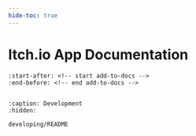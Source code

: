 ```yaml
---
hide-toc: true
---
```


# Itch.io App Documentation

```{include} ../README.md
:start-after: <!-- start add-to-docs -->
:end-before: <!-- end add-to-docs -->
```

```{toctree}

```

```{toctree}
:caption: Development
:hidden:

developing/README
```
